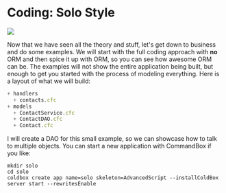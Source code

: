 # Coding: Solo Style

![](https://github.com/ortus/coldbox-platform-documentation/tree/24d3f3d16693b36ca41bf5ce0329c6ff33316ef0/images/MVC+objects.png)

Now that we have seen all the theory and stuff, let's get down to business and do some examples. We will start with the full coding approach with **no** ORM and then spice it up with ORM, so you can see how awesome ORM can be. The examples will not show the entire application being built, but enough to get you started with the process of modeling everything. Here is a layout of what we will build:

```javascript
+ handlers
  + contacts.cfc
+ models
  + ContactService.cfc
  + ContactDAO.cfc
  + Contact.cfc
```

I will create a DAO for this small example, so we can showcase how to talk to multiple objects. You can start a new application with CommandBox if you like:

```text
mkdir solo
cd solo
coldbox create app name=solo skeleton=AdvancedScript --installColdBox
server start --rewritesEnable
```

